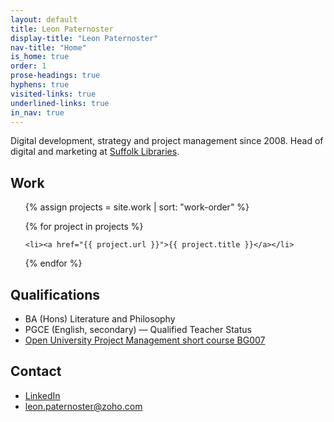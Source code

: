 ```yaml
---
layout: default
title: Leon Paternoster
display-title: "Leon Paternoster"
nav-title: "Home"
is_home: true
order: 1
prose-headings: true
hyphens: true
visited-links: true
underlined-links: true
in_nav: true
---
```


Digital development, strategy and project management since 2008. Head of digital and marketing at [Suffolk Libraries](https://www.suffolklibraries.co.uk).

## Work

<ul>

{% assign projects = site.work | sort: "work-order" %}

{% for project in projects %}

	<li><a href="{{ project.url }}">{{ project.title }}</a></li>

{% endfor %}

</ul>

## Qualifications

- BA (Hons) Literature and Philosophy
- PGCE (English, secondary) — Qualified Teacher Status
- [Open University Project Management short course BG007](https://www.open.ac.uk/courses/short-courses/bg007)

## Contact

- [LinkedIn](https://uk.linkedin.com/in/leonpaternoster/)
- leon.paternoster@zoho.com


